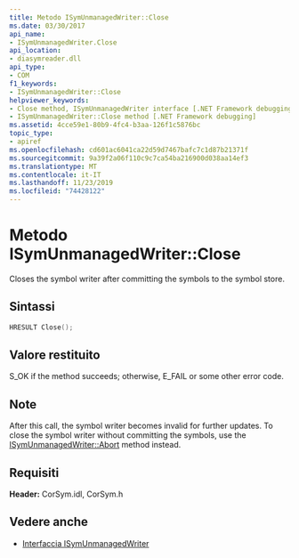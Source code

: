 ```yaml
---
title: Metodo ISymUnmanagedWriter::Close
ms.date: 03/30/2017
api_name:
- ISymUnmanagedWriter.Close
api_location:
- diasymreader.dll
api_type:
- COM
f1_keywords:
- ISymUnmanagedWriter::Close
helpviewer_keywords:
- Close method, ISymUnmanagedWriter interface [.NET Framework debugging]
- ISymUnmanagedWriter::Close method [.NET Framework debugging]
ms.assetid: 4cce59e1-80b9-4fc4-b3aa-126f1c5876bc
topic_type:
- apiref
ms.openlocfilehash: cd601ac6041ca22d59d7467bafc7c1d87b21371f
ms.sourcegitcommit: 9a39f2a06f110c9c7ca54ba216900d038aa14ef3
ms.translationtype: MT
ms.contentlocale: it-IT
ms.lasthandoff: 11/23/2019
ms.locfileid: "74428122"
---
```

# <a name="isymunmanagedwriterclose-method"></a>Metodo ISymUnmanagedWriter::Close
Closes the symbol writer after committing the symbols to the symbol store.  
  
## <a name="syntax"></a>Sintassi  
  
```cpp  
HRESULT Close();  
```  
  
## <a name="return-value"></a>Valore restituito  
 S_OK if the method succeeds; otherwise, E_FAIL or some other error code.  
  
## <a name="remarks"></a>Note  
 After this call, the symbol writer becomes invalid for further updates. To close the symbol writer without committing the symbols, use the [ISymUnmanagedWriter::Abort](../../../../docs/framework/unmanaged-api/diagnostics/isymunmanagedwriter-abort-method.md) method instead.  
  
## <a name="requirements"></a>Requisiti  
 **Header:** CorSym.idl, CorSym.h  
  
## <a name="see-also"></a>Vedere anche

- [Interfaccia ISymUnmanagedWriter](../../../../docs/framework/unmanaged-api/diagnostics/isymunmanagedwriter-interface.md)
